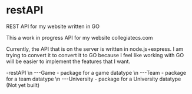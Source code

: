 # restAPI
REST API for my website written in GO

This a work in progress API for my website collegiatecs.com

Currently, the API that is on the server is written in node.js+express. I am trying to convert it to convert it to GO because I feel like working with GO will be easier to implement the features that I want. 

-restAPI \n
---Game - package for a game datatype \n
---Team - package for a team datatype \n
---University - package for a University datatype (Not yet built)
